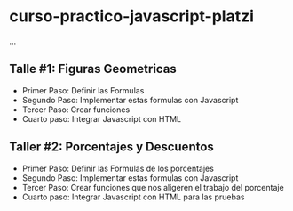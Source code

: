 # curso-practico-javascript-platzi

...

## Talle  #1: Figuras Geometricas

- Primer Paso: Definir las Formulas
- Segundo Paso: Implementar estas formulas con Javascript
- Tercer Paso: Crear funciones
- Cuarto paso: Integrar Javascript con HTML

## Taller #2: Porcentajes y Descuentos
- Primer Paso: Definir las Formulas de los porcentajes
- Segundo Paso: Implementar estas formulas con Javascript 
- Tercer Paso: Crear funciones que nos aligeren el trabajo del porcentaje
- Cuarto paso: Integrar Javascript con HTML para las pruebas